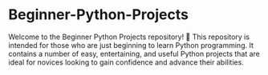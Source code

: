 # Beginner-Python-Projects
Welcome to the Beginner Python Projects repository! 🎉 This repository is intended for those who are just beginning to learn Python programming. It contains a number of easy, entertaining, and useful Python projects that are ideal for novices looking to gain confidence and advance their abilities.

